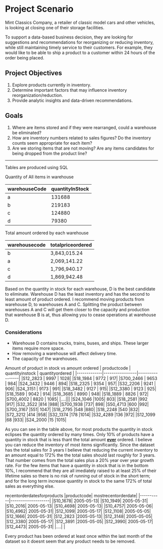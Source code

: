# Project Scenario

Mint Classics Company, a retailer of classic model cars and other vehicles, is looking at closing one of their storage facilities.

To support a data-based business decision, they are looking for suggestions and recommendations for reorganizing or reducing inventory, while still maintaining timely service to their customers. For example, they would like to be able to ship a product to a customer within 24 hours of the order being placed.

## Project Objectives

1. Explore products currently in inventory.
2. Determine important factors that may influence inventory reorganization/reduction.
3. Provide analytic insights and data-driven recommendations.


## Goals

1) Where are items stored and if they were rearranged, could a warehouse be eliminated?
2) How are inventory numbers related to sales figures? Do the inventory counts seem appropriate for each item?
3) Are we storing items that are not moving? Are any items candidates for being dropped from the product line?

---------------------------------------------------------------------------------------------------------------------------------------
Tables are produced using SQL

Quantity of All items in warehouse

| warehouseCode | quantityInStock|   
|---------------|----------------|   
| a	| 131688 |
| b	| 219183 |
| c	| 124880 |
| d	| 79380 |

Total amount ordered by each warehouse

| warehousecode| totalpriceordered |
|---------------|------------------|
| b | 3,843,015.24 |
| a | 2,069,141.22 |
| c | 1,796,940.17 | 
| d | 1,869,942.48 |


Based on the quantity in stock for each warehouse, D is the best candidate to eliminate. Warehouse D has the least inventory and has the second to least amount of product ordered. I recommend moving products from  warehouse D, to warehouses A and C. Splitting the product between warehouses A and C will get them closer to the capacity and production that warehouse B is at, thus allowing you to cease operations at warehouse D. 
### Considerations
- Warehouse D contains trucks, trains, buses, and ships. These larger items require more space.
- How removing a warehouse will affect delivery time.
- The capacity of the warehouses.

Amount of product in stock vs amount ordered
| productcode	| quantityinstock |	quantityordered |
|-------------|-----------------|-----------------|
|S12_2823	| 9997 |	1028|
|S18_1984	| 9772 | 917|
|S700_2466	| 9653 |	984|
|S24_3432	| 9446 |	894|
|S18_2325	| 9354 |	957|
|S32_2206	| 9241 |	906|
|S24_3151	| 9173 |	991|
|S18_3482	| 9127 |	915|
|S12_3380	| 9123 |	925|
|S18_1589	| 9042 |	914|
|S18_3685	| 8990 |	948|
|S18_1889	| 8826 |	972|
|S700_4002	| 8820 |	1085|
|....|||
|S24_1046	|1005|	803|
|S18_2581	|992	|917|
|S32_3522	|814	|988|
|S700_1938	|737|	898|
|S50_4713	|600	|992|
|S700_3167	|551|	1047|
|S18_2795	|548	|880|
|S18_2248	|540	|832|
|S72_3212	|414	|958|
|S32_1374	|178	|1014|
|S32_4289	|136	|972|
|S12_1099	|68	|933|
|S24_2000	|15	|1015|

As you can see in the table above, for most products the quantity in stock eclipses the quantity ordered by many times. Only 10% of products have a quantity in stock that is less thant the total amount **<ins>ever**</ins> ordered. I believe you can reduce the inventory of most items significantly. Since the dataset has the total sales for 3 years I believe that reducing the current inventory to an amount equal to 172% the the total sales should last roughly for 3 years. That number comes from the total sales plus a 20% year over year growth rate. For the few items that have a quantity in stock that is in the bottom 10%, I recommend that they are all imediately raised to at least 25% of their lifetime sales so there is no risk of running out of stock in the short term; and for the long term increase quantity in stock to the same 172% of total sales as everything else.


recentorderdatesforproducts
|productcode|	mostrecentorderdate|
|-----------|--------------------|
|S10_1678|	2005-05-13|
|S10_1949|	2005-05-31|
|S10_2016|	2005-05-13|
|S10_4698|	2005-05-13|
|S10_4757|	2005-05-06|
|S10_4962|	2005-05-31|
|S12_1099|	2005-05-17|
|S12_1108|	2005-05-05|
|S12_1666|	2005-05-31|
|S12_2823	|2005-05-13|
|S12_3148|	2005-05-05|
|S12_3380|	2005-05-17|
|S12_3891	|2005-05-05|
|S12_3990|	2005-05-17|
|S12_4473|	2005-05-31|
|....|   |

Every product has been ordered at least once within the last month of the dataset so it doesnt seem that any product needs to be removed. 





